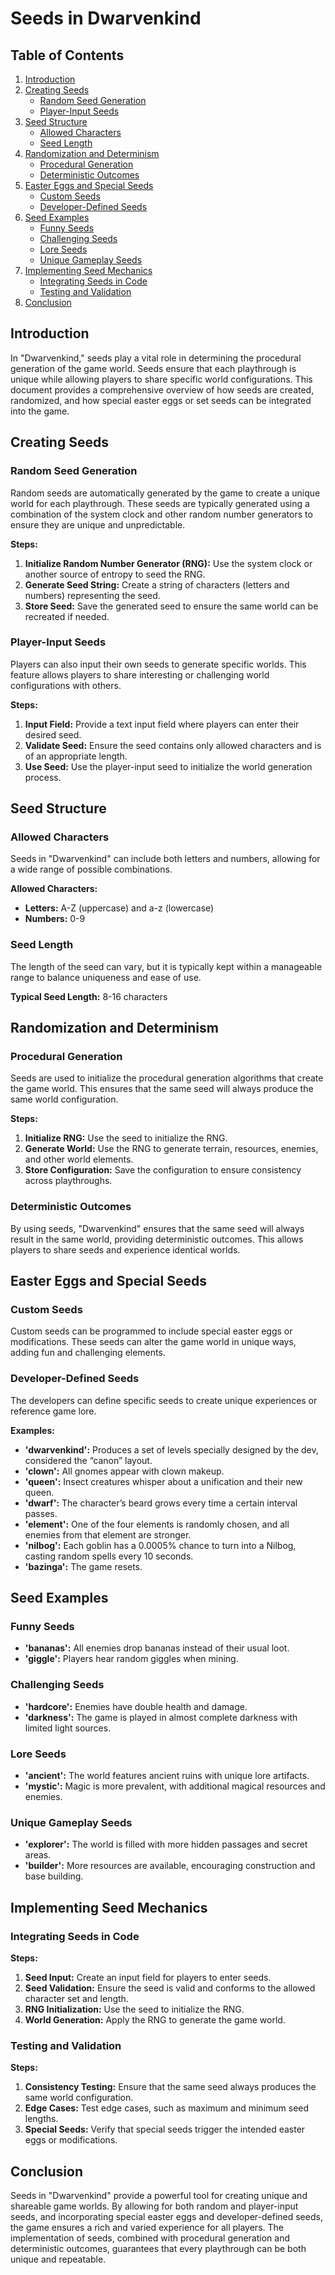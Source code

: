 # Seeds in Dwarvenkind

## Table of Contents
1. [Introduction](#introduction)
2. [Creating Seeds](#creating-seeds)
   - [Random Seed Generation](#random-seed-generation)
   - [Player-Input Seeds](#player-input-seeds)
3. [Seed Structure](#seed-structure)
   - [Allowed Characters](#allowed-characters)
   - [Seed Length](#seed-length)
4. [Randomization and Determinism](#randomization-and-determinism)
   - [Procedural Generation](#procedural-generation)
   - [Deterministic Outcomes](#deterministic-outcomes)
5. [Easter Eggs and Special Seeds](#easter-eggs-and-special-seeds)
   - [Custom Seeds](#custom-seeds)
   - [Developer-Defined Seeds](#developer-defined-seeds)
6. [Seed Examples](#seed-examples)
   - [Funny Seeds](#funny-seeds)
   - [Challenging Seeds](#challenging-seeds)
   - [Lore Seeds](#lore-seeds)
   - [Unique Gameplay Seeds](#unique-gameplay-seeds)
7. [Implementing Seed Mechanics](#implementing-seed-mechanics)
   - [Integrating Seeds in Code](#integrating-seeds-in-code)
   - [Testing and Validation](#testing-and-validation)
8. [Conclusion](#conclusion)

## Introduction
In "Dwarvenkind," seeds play a vital role in determining the procedural generation of the game world. Seeds ensure that each playthrough is unique while allowing players to share specific world configurations. This document provides a comprehensive overview of how seeds are created, randomized, and how special easter eggs or set seeds can be integrated into the game.

## Creating Seeds

### Random Seed Generation
Random seeds are automatically generated by the game to create a unique world for each playthrough. These seeds are typically generated using a combination of the system clock and other random number generators to ensure they are unique and unpredictable.

**Steps:**
1. **Initialize Random Number Generator (RNG):** Use the system clock or another source of entropy to seed the RNG.
2. **Generate Seed String:** Create a string of characters (letters and numbers) representing the seed.
3. **Store Seed:** Save the generated seed to ensure the same world can be recreated if needed.

### Player-Input Seeds
Players can also input their own seeds to generate specific worlds. This feature allows players to share interesting or challenging world configurations with others.

**Steps:**
1. **Input Field:** Provide a text input field where players can enter their desired seed.
2. **Validate Seed:** Ensure the seed contains only allowed characters and is of an appropriate length.
3. **Use Seed:** Use the player-input seed to initialize the world generation process.

## Seed Structure

### Allowed Characters
Seeds in "Dwarvenkind" can include both letters and numbers, allowing for a wide range of possible combinations.

**Allowed Characters:**
- **Letters:** A-Z (uppercase) and a-z (lowercase)
- **Numbers:** 0-9

### Seed Length
The length of the seed can vary, but it is typically kept within a manageable range to balance uniqueness and ease of use.

**Typical Seed Length:** 8-16 characters

## Randomization and Determinism

### Procedural Generation
Seeds are used to initialize the procedural generation algorithms that create the game world. This ensures that the same seed will always produce the same world configuration.

**Steps:**
1. **Initialize RNG:** Use the seed to initialize the RNG.
2. **Generate World:** Use the RNG to generate terrain, resources, enemies, and other world elements.
3. **Store Configuration:** Save the configuration to ensure consistency across playthroughs.

### Deterministic Outcomes
By using seeds, "Dwarvenkind" ensures that the same seed will always result in the same world, providing deterministic outcomes. This allows players to share seeds and experience identical worlds.

## Easter Eggs and Special Seeds

### Custom Seeds
Custom seeds can be programmed to include special easter eggs or modifications. These seeds can alter the game world in unique ways, adding fun and challenging elements.

### Developer-Defined Seeds
The developers can define specific seeds to create unique experiences or reference game lore.

**Examples:**
- **'dwarvenkind':** Produces a set of levels specially designed by the dev, considered the “canon” layout.
- **'clown':** All gnomes appear with clown makeup.
- **'queen':** Insect creatures whisper about a unification and their new queen.
- **'dwarf':** The character’s beard grows every time a certain interval passes.
- **'element':** One of the four elements is randomly chosen, and all enemies from that element are stronger.
- **'nilbog':** Each goblin has a 0.0005% chance to turn into a Nilbog, casting random spells every 10 seconds.
- **'bazinga':** The game resets.

## Seed Examples

### Funny Seeds
- **'bananas':** All enemies drop bananas instead of their usual loot.
- **'giggle':** Players hear random giggles when mining.

### Challenging Seeds
- **'hardcore':** Enemies have double health and damage.
- **'darkness':** The game is played in almost complete darkness with limited light sources.

### Lore Seeds
- **'ancient':** The world features ancient ruins with unique lore artifacts.
- **'mystic':** Magic is more prevalent, with additional magical resources and enemies.

### Unique Gameplay Seeds
- **'explorer':** The world is filled with more hidden passages and secret areas.
- **'builder':** More resources are available, encouraging construction and base building.

## Implementing Seed Mechanics

### Integrating Seeds in Code
**Steps:**
1. **Seed Input:** Create an input field for players to enter seeds.
2. **Seed Validation:** Ensure the seed is valid and conforms to the allowed character set and length.
3. **RNG Initialization:** Use the seed to initialize the RNG.
4. **World Generation:** Apply the RNG to generate the game world.

### Testing and Validation
**Steps:**
1. **Consistency Testing:** Ensure that the same seed always produces the same world configuration.
2. **Edge Cases:** Test edge cases, such as maximum and minimum seed lengths.
3. **Special Seeds:** Verify that special seeds trigger the intended easter eggs or modifications.

## Conclusion
Seeds in "Dwarvenkind" provide a powerful tool for creating unique and shareable game worlds. By allowing for both random and player-input seeds, and incorporating special easter eggs and developer-defined seeds, the game ensures a rich and varied experience for all players. The implementation of seeds, combined with procedural generation and deterministic outcomes, guarantees that every playthrough can be both unique and repeatable.

